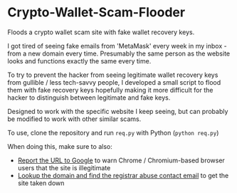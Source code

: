 # Crypto-Wallet-Scam-Flooder
Floods a crypto wallet scam site with fake wallet recovery keys.

I got tired of seeing fake emails from 'MetaMask' every week in my inbox - from a new domain every time. Presumably the same person as the website looks and functions exactly the same every time.

To try to prevent the hacker from seeing legitimate wallet recovery keys from gullible / less tech-savvy people, I developed a small script to flood them with fake recovery keys hopefully making it more difficult for the hacker to distinguish between legitimate and fake keys.

Designed to work with the specific website I keep seeing, but can probably be modified to work with other similar scams.

To use, clone the repository and run `req.py` with Python (`python req.py`)

When doing this, make sure to also:
* [Report the URL to Google](https://safebrowsing.google.com/safebrowsing/report_phish/) to warn Chrome / Chromium-based browser users that the site is illegitimate
* [Lookup the domain and find the registrar abuse contact email](https://whois.domaintools.com/) to get the site taken down